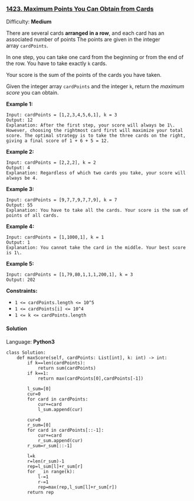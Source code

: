 ### [1423\. Maximum Points You Can Obtain from Cards](https://leetcode.com/problems/maximum-points-you-can-obtain-from-cards/)

Difficulty: **Medium**


There are several cards **arranged in a row**, and each card has an associated number of points The points are given in the integer array `cardPoints`.

In one step, you can take one card from the beginning or from the end of the row. You have to take exactly `k` cards.

Your score is the sum of the points of the cards you have taken.

Given the integer array `cardPoints` and the integer `k`, return the _maximum score_ you can obtain.

**Example 1:**

```
Input: cardPoints = [1,2,3,4,5,6,1], k = 3
Output: 12
Explanation: After the first step, your score will always be 1\. However, choosing the rightmost card first will maximize your total score. The optimal strategy is to take the three cards on the right, giving a final score of 1 + 6 + 5 = 12.
```

**Example 2:**

```
Input: cardPoints = [2,2,2], k = 2
Output: 4
Explanation: Regardless of which two cards you take, your score will always be 4.
```

**Example 3:**

```
Input: cardPoints = [9,7,7,9,7,7,9], k = 7
Output: 55
Explanation: You have to take all the cards. Your score is the sum of points of all cards.
```

**Example 4:**

```
Input: cardPoints = [1,1000,1], k = 1
Output: 1
Explanation: You cannot take the card in the middle. Your best score is 1\. 
```

**Example 5:**

```
Input: cardPoints = [1,79,80,1,1,1,200,1], k = 3
Output: 202
```

**Constraints:**

*   `1 <= cardPoints.length <= 10^5`
*   `1 <= cardPoints[i] <= 10^4`
*   `1 <= k <= cardPoints.length`


#### Solution

Language: **Python3**

```python3
class Solution:
    def maxScore(self, cardPoints: List[int], k: int) -> int:
        if k==len(cardPoints):
            return sum(cardPoints)
        if k==1:
            return max(cardPoints[0],cardPoints[-1])
        
        l_sum=[0]
        cur=0
        for card in cardPoints:
            cur+=card
            l_sum.append(cur)
        
        cur=0
        r_sum=[0]
        for card in cardPoints[::-1]:
            cur+=card
            r_sum.append(cur)
        r_sum=r_sum[::-1]
        
        l=k
        r=len(r_sum)-1
        rep=l_sum[l]+r_sum[r]
        for _ in range(k):
            l-=1
            r-=1
            rep=max(rep,l_sum[l]+r_sum[r])
        return rep
```

